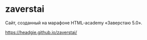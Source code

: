 # zaverstai
Сайт, созданный на марафоне HTML-academy «Заверстаю 5.0».

https://headgie.github.io/zaverstai/
